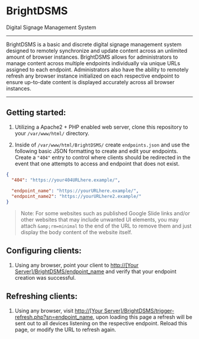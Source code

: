 # BrightDSMS

Digital Signage Management System

---

BrightDSMS is a basic and discrete digital signage management system designed to remotely synchronize and update content across an unlimited amount of browser instances. BrightDSMS allows for administrators to manage content across multiple endpoints individually via unique URLs assigned to each endpoint. Administrators also have the ability to remotely refresh any browser instance initialized on each respective endpoint to ensure up-to-date content is displayed accurately across all browser instances.

---

## Getting started:

1. Utilizing a Apache2 + PHP enabled web server, clone this repository to your `/var/www/html/` directory.

2. Inside of `/var/www/html/BrightDSMS/` create `endpoints.json` and use the following basic JSON formatting to create and edit your endpoints. Create a `"404"` entry to control where clients should be redirected in the event that one attempts to access and endpoint that does not exist.

```json
{
  "404": "https://your404URLhere.example/",
  
  "endpoint_name": "https://yourURLhere.example/",
  "endpoint_name2": "https://yourURLhere2.example/"
}
```

> Note: For some websites such as published Google Slide links and/or other websites that may include unwanted UI elements, you may attach `&amp;rm=minimal` to the end of the URL to remove them and just display the body content of the website itself.



## Configuring clients:

1. Using any browser, point your client to [http://[Your Server]/BrightDSMS/endpoint\_name](<http://[Your Server]/BrightDSMS/endpoint_name>) and verify that your endpoint creation was successful.



## Refreshing clients:

1. Using any browser, visit [http://[Your Server]/BrightDSMS/trigger-refresh.php?sn=endpoint\_name](<http://[Your Server]/BrightDSMS/trigger-refresh.php?sn=endpoint_name>), upon loading this page a refresh will be sent out to all devices listening on the respective endpoint. Reload this page, or modify the URL to refresh again.



